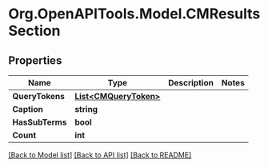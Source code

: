 # Org.OpenAPITools.Model.CMResultsSection

## Properties

Name | Type | Description | Notes
------------ | ------------- | ------------- | -------------
**QueryTokens** | [**List&lt;CMQueryToken&gt;**](CMQueryToken.md) |  | 
**Caption** | **string** |  | 
**HasSubTerms** | **bool** |  | 
**Count** | **int** |  | 

[[Back to Model list]](../README.md#documentation-for-models) [[Back to API list]](../README.md#documentation-for-api-endpoints) [[Back to README]](../README.md)


